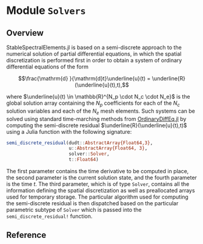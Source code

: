 # Module `Solvers`

## Overview

StableSpectralElements.jl is based on a semi-discrete approach to the numerical solution of partial differential equations, in which the spatial discretization is performed first in order to obtain a system of ordinary differential equations of the form 
```math
\frac{\mathrm{d} }{\mathrm{d}t}\underline{u}(t) = \underline{R}(\underline{u}(t),t),
```
where $\underline{u}(t) \in \mathbb{R}^{N_p \cdot N_c \cdot N_e}$ is the global solution array containing the $N_p$ coefficients for each of the $N_c$ solution variables and each of the $N_e$ mesh elements. Such systems can be solved using standard time-marching methods from [OrdinaryDiffEq.jl](https://github.com/SciML/OrdinaryDiffEq.jl) by computing the semi-discrete residual $\underline{R}(\underline{u}(t),t)$ using a Julia function with the following signature:
```julia
semi_discrete_residual(dudt::AbstractArray{Float64,3},
                       u::AbstractArray{Float64, 3},
                       solver::Solver,
                       t::Float64)
```
The first parameter contains the time derivative to be computed in place, the second parameter is the current solution state, and the fourth parameter is the time $t$. The third parameter, which is of type `Solver`, contains all the information defining the spatial discretization as well as preallocated arrays used for temporary storage. The particular algorithm used for computing the semi-discrete residual is then dispatched based on the particular parametric subtype of `Solver` which is passed into the `semi_discrete_residual!` function.

## Reference


